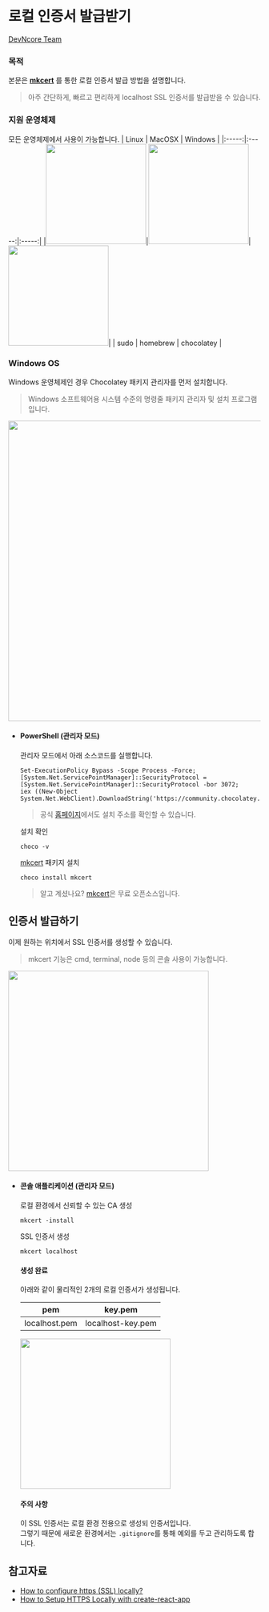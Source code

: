 # 로컬 인증서 발급받기
[DevNcore Team](https://devncore.org)

### 목적
본문은 **[mkcert](https://github.com/FiloSottile/mkcert)** 를 통한 로컬 인증서 발급 방법을 설명합니다. 
> 아주 간단하게, 빠르고 편리하게 localhost SSL 인증서를 발급받을 수 있습니다.

### 지원 운영체제
모든 운영체제에서 사용이 가능합니다.
| Linux | MacOSX | Windows |
|:-----:|:-----:|:-----:|
|<img src="https://user-images.githubusercontent.com/52397976/145034010-450f76a4-a8ad-470c-9c74-2373e925f323.png" width="200"/>|<img src="https://user-images.githubusercontent.com/52397976/145033016-235195ba-d75a-489e-9479-bb25278062c7.png" width="200"/>|<img src="https://user-images.githubusercontent.com/52397976/145033110-c2600e0b-f194-47e5-8940-02ff31691c8e.png" width="200"/>|
| sudo | homebrew | chocolatey |

### Windows OS
Windows 운영체제인 경우 Chocolatey 패키지 관리자를 먼저 설치합니다.
> Windows 소프트웨어용 시스템 수준의 명령줄 패키지 관리자 및 설치 프로그램 입니다.

<img src="https://user-images.githubusercontent.com/52397976/145036063-6f6f83c2-a1b2-41fb-bfe4-d9383697b6a2.png" width="600"/>

- #### PowerShell (관리자 모드) 
  관리자 모드에서 아래 소스코드를 실행합니다.  
  
  ```
  Set-ExecutionPolicy Bypass -Scope Process -Force; 
  [System.Net.ServicePointManager]::SecurityProtocol = [System.Net.ServicePointManager]::SecurityProtocol -bor 3072; 
  iex ((New-Object System.Net.WebClient).DownloadString('https://community.chocolatey.org/install.ps1'))
  ```
  > 공식 [홈페이지](https://chocolatey.org/install)에서도 설치 주소를 확인할 수 있습니다.
  
  설치 확인
  ```
  choco -v
  ```
  
  [mkcert](https://github.com/FiloSottile/mkcert) 패키지 설치
  ```
  choco install mkcert
  ```
  > 알고 계셨나요? [mkcert](https://github.com/FiloSottile/mkcert)은 무료 오픈소스입니다.

## 인증서 발급하기
이제 원하는 위치에서 SSL 인증서를 생성할 수 있습니다. 
> mkcert 기능은 cmd, terminal, node 등의 콘솔 사용이 가능합니다.
<img src="https://user-images.githubusercontent.com/52397976/145218140-170cee55-bdc2-40ee-a252-4e21ccb1a488.png" width="400"/>

- #### 콘솔 애플리케이션 (관리자 모드)

  로컬 환경에서 신뢰할 수 있는 CA 생성     
  ```
  mkcert -install
  ```

  SSL 인증서 생성  
  ```
  mkcert localhost
  ```
  #### 생성 완료    
  아래와 같이 물리적인 2개의 로컬 인증서가 생성됩니다.
  
  | pem           | key.pem           |
  |:-------------:|:-----------------:|
  | localhost.pem | localhost-key.pem |
  
  <img src="https://user-images.githubusercontent.com/52397976/145220936-81f6196b-a242-496d-bd64-ffc242675953.png" width="300"/>
  
  <br/>
  
  #### 주의 사항
  이 SSL 인증서는 로컬 환경 전용으로 생성되 인증서입니다.  
  그렇기 때문에 새로운 환경에서는 `.gitignore`를 통해 예외를 두고 관리하도록 합니다.

## 참고자료
- [How to configure https (SSL) locally?](https://www.mariokandut.com/how-to-setup-https-ssl-in-localhost-react/)
- [How to Setup HTTPS Locally with create-react-app](https://www.freecodecamp.org/news/how-to-set-up-https-locally-with-create-react-app/)
